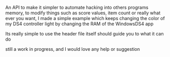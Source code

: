 An API to make it simpler to automate hacking into others programs memory, to modify things such as score values, item count or really what ever you want, I made a simple example which keeps changing the color of my DS4 controller light by changing the RAM of the WindowsDS4 app



Its really simple to use the header file itself should guide you to what it can do 

still a work in progress, and I would love any help or suggestion
